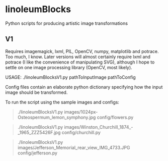 # linoleumBlocks

Python scripts for producing artistic image transformations

## V1

Requires imagemagick, lxml, PIL, OpenCV, numpy, matplotlib and potrace. Too much, I know.  Later versions will almost certainly require lxml and potrace (I like the convenience of manipulating SVG), although I hope to settle on one image processing library (OpenCV, most likely).

USAGE: ./linoleumBlocksV1.py pathToInputImage pathToConfig

Config files contain an elaborate python dictionary specifying how the input image should be transformed.  

To run the script using the sample images and configs:

> ./linoleumBlocksV1.py images/1024px-Osteospermum_lemon_symphony.jpg config/flowers.py

> ./linoleumBlocksV1.py images/Winston_Churchill_1874_-_1965_ZZZ5426F.jpg config/churchill.py

> ./linoleumBlocksV1.py images/Jefferson_Memorial_rear_view_IMG_4733.JPG config/jefferson.py

